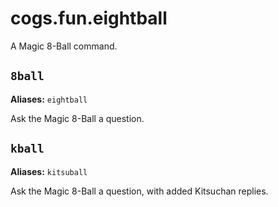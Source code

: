 # cogs.fun.eightball

A Magic 8-Ball command.

## `8ball`

**Aliases:** `eightball`

Ask the Magic 8-Ball a question.

## `kball`

**Aliases:** `kitsuball`

Ask the Magic 8-Ball a question, with added Kitsuchan replies.